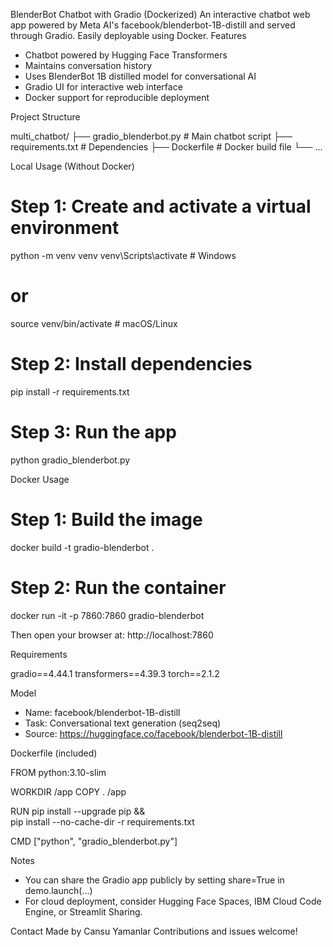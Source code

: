 BlenderBot Chatbot with Gradio (Dockerized)
An interactive chatbot web app powered by Meta AI's facebook/blenderbot-1B-distill and served through Gradio. Easily deployable using Docker.
Features

- Chatbot powered by Hugging Face Transformers
- Maintains conversation history
- Uses BlenderBot 1B distilled model for conversational AI
- Gradio UI for interactive web interface
- Docker support for reproducible deployment

Project Structure

multi_chatbot/
├── gradio_blenderbot.py       # Main chatbot script
├── requirements.txt           # Dependencies
├── Dockerfile                 # Docker build file
└── ...

Local Usage (Without Docker)

# Step 1: Create and activate a virtual environment
python -m venv venv
venv\Scripts\activate   # Windows
# or
source venv/bin/activate  # macOS/Linux

# Step 2: Install dependencies
pip install -r requirements.txt

# Step 3: Run the app
python gradio_blenderbot.py

Docker Usage

# Step 1: Build the image
docker build -t gradio-blenderbot .

# Step 2: Run the container
docker run -it -p 7860:7860 gradio-blenderbot

Then open your browser at: http://localhost:7860

Requirements

gradio==4.44.1
transformers==4.39.3
torch==2.1.2

Model

- Name: facebook/blenderbot-1B-distill
- Task: Conversational text generation (seq2seq)
- Source: https://huggingface.co/facebook/blenderbot-1B-distill

Dockerfile (included)

FROM python:3.10-slim

WORKDIR /app
COPY . /app

RUN pip install --upgrade pip && \
    pip install --no-cache-dir -r requirements.txt

CMD ["python", "gradio_blenderbot.py"]

Notes

- You can share the Gradio app publicly by setting share=True in demo.launch(...)
- For cloud deployment, consider Hugging Face Spaces, IBM Cloud Code Engine, or Streamlit Sharing.

Contact
Made by Cansu Yamanlar 
Contributions and issues welcome!
